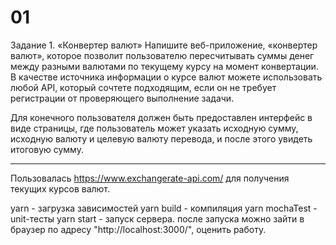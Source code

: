 # 01
Задание 1. «Конвертер валют»
Напишите веб-приложение, «конвертер валют», которое позволит пользователю
пересчитывать суммы денег между разными валютами по текущему курсу
на момент конвертации. В качестве источника информации о курсе валют
можете использовать любой API, который сочтете подходящим, если он не требует
регистрации от проверяющего выполнение задачи.

Для конечного пользователя должен быть предоставлен интерфейс в виде страницы,
где пользователь может указать исходную сумму, исходную валюту и целевую
валюту перевода, и после этого увидеть итоговую сумму.

-------------------------------------------------------------------------------

Пользовалась https://www.exchangerate-api.com/ для получения текущих курсов валют.

yarn - загрузка зависимостей
yarn build - компиляция
yarn mochaTest - unit-тесты
yarn start - запуск сервера. после запуска можно зайти в браузер по адресу "http://localhost:3000/", оценить работу.